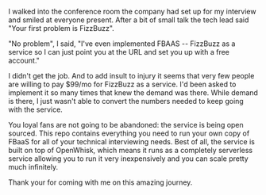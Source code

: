 I walked into the conference room the company had set up for my interview and smiled at everyone present.  After a bit of small talk the tech lead said "Your first problem is FizzBuzz".

"No problem", I said, "I've even implemented FBAAS -- FizzBuzz as a service so I can just point you at the URL and set you up with a free account."  

I didn't get the job.  And to add insult to injury it seems that very few people are
willing to pay $99/mo for FizzBuzz as a service.  I'd been asked to implement
it so many times that knew the demand was there.   While demand is there,  I just wasn't able
to convert the numbers needed to keep going with the service.

You loyal fans are not going to be abandoned: the service is being open sourced.
This repo contains everything you need to run your own copy of FBaaS for all of
your technical interviewing needs.  Best of all, the service is built on top of OpenWhisk,
which means it runs as a completely serverless service allowing you to run it
very inexpensively and you can scale pretty much infinitely.  




Thank your for coming with me on this amazing journey.
